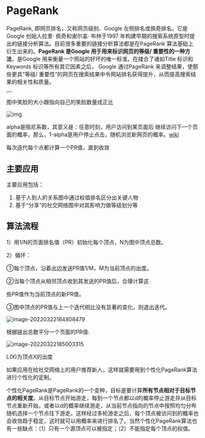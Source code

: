 # PageRank

PageRank, 即网页排名，又称网页级别、Google 左侧排名或佩奇排名。它是Google 创始人拉里· 佩奇和谢尔盖· 布林于1997 年构建早期的搜索系统原型时提出的链接分析算法。目前很多重要的链接分析算法都是在PageRank 算法基础上衍生出来的。**PageRank 是Google 用于用来标识网页的等级/ 重要性的一种方法**，是Google 用来衡量一个网站的好坏的唯一标准。在揉合了诸如Title 标识和Keywords 标识等所有其它因素之后， Google 通过PageRank 来调整结果，使那些更具“等级/ 重要性”的网页在搜索结果中令网站排名获得提升，从而提高搜索结果的相关性和质量。

<img src="https://piggo-picture.oss-cn-hangzhou.aliyuncs.com/image/1920px-PageRank-hi-res.png" alt="img" style="zoom: 33%;" />

图中笑脸的大小跟指向自己的笑脸数量成正比

![img](https://piggo-picture.oss-cn-hangzhou.aliyuncs.com/image/2019102116.gif)

alpha是阻尼系数，其意义是：任意时刻，用户访问到某页面后 继续访问下一个页面的概率，那么，1-alpha是用户停止点击，随机浏览新网页的概率。[wiki](https://zh.wikipedia.org/wiki/PageRank#%E5%AE%8C%E6%95%B4%E7%89%88%E6%9C%AC)

每次迭代每个点都计算一个PR值，直到收敛

## 主要应用

主要应用包括：

1. 基于人到人的关系图中通过权值排名区分出关键人物
2. 基于“分享”的社交网络图中对其影响力做等级划分等

## 算法流程 

1）用1/N的页面排名值（PR）初始化每个顶点，N为图中顶点总数。

2）循环：

①每个顶点，沿着出边发送PR值1/M，M为当前顶点的出度。

②当每个顶点从相邻顶点收到其发送的PR值后，合理计算这

些PR值作为当前顶点的新PR值。

③图中顶点的PR值与上一个迭代相比没有显著的变化，则退出迭代。

![image-20220322184808479](https://piggo-picture.oss-cn-hangzhou.aliyuncs.com/image/image-20220322184808479.png)

根据链出总数平分一个页面的PR值:

![image-20220322185003315](https://piggo-picture.oss-cn-hangzhou.aliyuncs.com/image/image-20220322185003315.png)

L(X)为顶点X的出度

如果应用在给社交网络上的用户推荐新人，这样就需要用到个性化PageRank算法进行个性化的定制。

个性化PageRank是PageRank的一个变种，目标是要计算**所有节点相对于目标节点的相关度**。从目标节点开始游走，每到一个节点都以d的概率停止游走并从目标节点重新开始，或者以d的概率继续游走，从当前节点指向的节点中按照均匀分布随机选择一个节点往下游走。这样经过多轮游走之后，每个顶点被访问到的概率也会收敛趋于稳定，这时就可以用概率来进行排名了。当然个性化PageRank算法也有一些缺点：（1）只有一个源顶点可以被指定；（2）不能指定每个顶点的权值。
